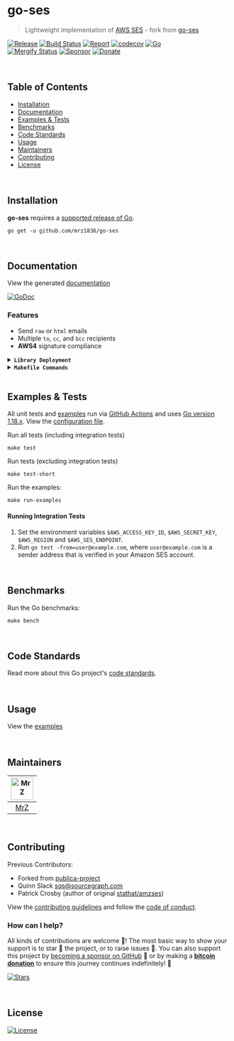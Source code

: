 # go-ses
> Lightweight implementation of [AWS SES](https://aws.amazon.com/ses/) - fork from [go-ses](https://github.com/publica-project/go-ses)

[![Release](https://img.shields.io/github/release-pre/mrz1836/go-ses.svg?logo=github&style=flat&v=2)](https://github.com/mrz1836/go-ses/releases)
[![Build Status](https://img.shields.io/github/actions/workflow/status/mrz1836/go-ses/run-tests.yml?branch=master&logo=github&v=2)](https://github.com/mrz1836/go-ses/actions)
[![Report](https://goreportcard.com/badge/github.com/mrz1836/go-ses?style=flat&v=2)](https://goreportcard.com/report/github.com/mrz1836/go-ses)
[![codecov](https://codecov.io/gh/mrz1836/go-ses/branch/master/graph/badge.svg)](https://codecov.io/gh/mrz1836/go-ses)
[![Go](https://img.shields.io/github/go-mod/go-version/mrz1836/go-ses)](https://golang.org/)
<br>
[![Mergify Status](https://img.shields.io/endpoint.svg?url=https://api.mergify.com/v1/badges/mrz1836/go-ses&style=flat&v=1)](https://mergify.io)
[![Sponsor](https://img.shields.io/badge/sponsor-MrZ-181717.svg?logo=github&style=flat&v=3)](https://github.com/sponsors/mrz1836)
[![Donate](https://img.shields.io/badge/donate-bitcoin-ff9900.svg?logo=bitcoin&style=flat)](https://mrz1818.com/?tab=tips&af=go-ses)

<br/>

## Table of Contents
- [Installation](#installation)
- [Documentation](#documentation)
- [Examples & Tests](#examples--tests)
- [Benchmarks](#benchmarks)
- [Code Standards](#code-standards)
- [Usage](#usage)
- [Maintainers](#maintainers)
- [Contributing](#contributing)
- [License](#license)

<br/>

## Installation

**go-ses** requires a [supported release of Go](https://golang.org/doc/devel/release.html#policy).
```shell script
go get -u github.com/mrz1836/go-ses
```

<br/>

## Documentation
View the generated [documentation](https://pkg.go.dev/github.com/mrz1836/go-ses)

[![GoDoc](https://godoc.org/github.com/mrz1836/go-ses?status.svg&style=flat)](https://pkg.go.dev/github.com/mrz1836/go-ses)

### Features
- Send `raw` or `html` emails
- Multiple `to`, `cc`, and `bcc` recipients
- **AWS4** signature compliance

<details>
<summary><strong><code>Library Deployment</code></strong></summary>
<br/>

[goreleaser](https://github.com/goreleaser/goreleaser) for easy binary or library deployment to GitHub and can be installed via: `brew install goreleaser`.

The [.goreleaser.yml](.goreleaser.yml) file is used to configure [goreleaser](https://github.com/goreleaser/goreleaser).

Use `make release-snap` to create a snapshot version of the release, and finally `make release` to ship to production.
</details>

<details>
<summary><strong><code>Makefile Commands</code></strong></summary>
<br/>

View all `makefile` commands
```shell script
make help
```

List of all current commands:
```text
all                  Runs multiple commands
clean                Remove previous builds and any test cache data
clean-mods           Remove all the Go mod cache
coverage             Shows the test coverage
diff                 Show the git diff
generate             Runs the go generate command in the base of the repo
godocs               Sync the latest tag with GoDocs
help                 Show this help message
install              Install the application
install-go           Install the application (Using Native Go)
lint                 Run the golangci-lint application (install if not found)
release              Full production release (creates release in Github)
release              Runs common.release then runs godocs
release-snap         Test the full release (build binaries)
release-test         Full production test release (everything except deploy)
replace-version      Replaces the version in HTML/JS (pre-deploy)
run-examples         Runs all the examples
tag                  Generate a new tag and push (tag version=0.0.0)
tag-remove           Remove a tag if found (tag-remove version=0.0.0)
tag-update           Update an existing tag to current commit (tag-update version=0.0.0)
test                 Runs lint and ALL tests
test-ci              Runs all tests via CI (exports coverage)
test-ci-no-race      Runs all tests via CI (no race) (exports coverage)
test-ci-short        Runs unit tests via CI (exports coverage)
test-no-lint         Runs just tests
test-short           Runs vet, lint and tests (excludes integration tests)
test-unit            Runs tests and outputs coverage
uninstall            Uninstall the application (and remove files)
update-linter        Update the golangci-lint package (macOS only)
vet                  Run the Go vet application
```
</details>

<br/>

## Examples & Tests
All unit tests and [examples](examples/simple/simple.go) run via [GitHub Actions](https://github.com/mrz1836/go-preev/actions) and
uses [Go version 1.18.x](https://golang.org/doc/go1.18). View the [configuration file](.github/workflows/run-tests.yml).


Run all tests (including integration tests)
```shell script
make test
```

Run tests (excluding integration tests)
```shell script
make test-short
```

Run the examples:
```shell script
make run-examples
``` 

#### Running Integration Tests
1. Set the environment variables `$AWS_ACCESS_KEY_ID`, `$AWS_SECRET_KEY`, `$AWS_REGION` and `$AWS_SES_ENDPOINT`.
2. Run `go test -from=user@example.com`, where `user@example.com` is a sender address that is verified
   in your Amazon SES account.

<br/>

## Benchmarks
Run the Go benchmarks:
```shell script
make bench
```

<br/>

## Code Standards
Read more about this Go project's [code standards](.github/CODE_STANDARDS.md).

<br/>

## Usage
View the [examples](examples/simple/simple.go)

<br/>

## Maintainers
| [<img src="https://github.com/mrz1836.png" height="50" alt="MrZ" />](https://github.com/mrz1836) |
|:------------------------------------------------------------------------------------------------:|
|                                [MrZ](https://github.com/mrz1836)                                 |

<br/>

## Contributing

Previous Contributors:

* Forked from [publica-project](https://github.com/publica-project/go-ses)
* Quinn Slack <sqs@sourcegraph.com>
* Patrick Crosby (author of original [stathat/amzses](https://github.com/stathat/amzses))

View the [contributing guidelines](.github/CONTRIBUTING.md) and follow the [code of conduct](.github/CODE_OF_CONDUCT.md).

### How can I help?
All kinds of contributions are welcome :raised_hands:! 
The most basic way to show your support is to star :star2: the project, or to raise issues :speech_balloon:. 
You can also support this project by [becoming a sponsor on GitHub](https://github.com/sponsors/mrz1836) :clap: 
or by making a [**bitcoin donation**](https://mrz1818.com/?tab=tips&af=go-ses) to ensure this journey continues indefinitely! :rocket:

[![Stars](https://img.shields.io/github/stars/mrz1836/go-ses?label=Please%20like%20us&style=social)](https://github.com/mrz1836/go-ses/stargazers)

<br/>

## License

[![License](https://img.shields.io/github/license/mrz1836/go-ses.svg?style=flat&v=2)](LICENSE)
